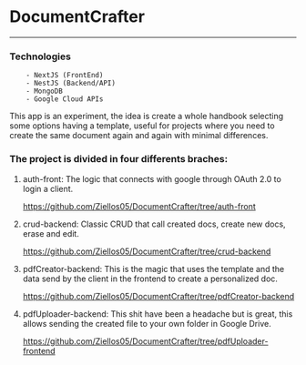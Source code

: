 # DocumentCrafter

--------------------------------------------------------------------------------------------------------------------------------------------------------------------------------------------------------------

### Technologies

        - NextJS (FrontEnd)
        - NestJS (Backend/API)
        - MongoDB
        - Google Cloud APIs

This app is an experiment, the idea is create a whole handbook selecting some options having a template, useful for projects where you need to create the same document again and again with minimal differences.

### The project is divided in four differents braches:

1. auth-front: The logic that connects with google through OAuth 2.0 to login a client.

   https://github.com/Ziellos05/DocumentCrafter/tree/auth-front

2. crud-backend: Classic CRUD that call created docs, create new docs, erase and edit.

   https://github.com/Ziellos05/DocumentCrafter/tree/crud-backend

3. pdfCreator-backend: This is the magic that uses the template and the data send by the client in the frontend to create a personalized doc.

   https://github.com/Ziellos05/DocumentCrafter/tree/pdfCreator-backend

4. pdfUploader-backend: This shit have been a headache but is great, this allows sending the created file to your own folder in Google Drive.

   https://github.com/Ziellos05/DocumentCrafter/tree/pdfUploader-frontend
